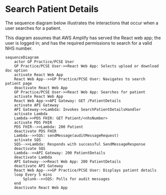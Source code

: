 # Search Patient Details

The sequence diagram below illustrates the interactions that occur when a user searches for a patient.

This diagram assumes that AWS Amplify has served the React web app; the user is logged in; and has the required
permissions to search for a valid NHS number.

```mermaid
sequenceDiagram
    actor GP Practice/PCSE User
    GP Practice/PCSE User->>React Web App: Selects upload or download doc option
    activate React Web App
    React Web App-->>GP Practice/PCSE User: Navigates to search patient page
    deactivate React Web App
    GP Practice/PCSE User->>React Web App: Searches for patient
    activate React Web App
    React Web App->>API Gateway: GET /PatientDetails
    activate API Gateway
    API Gateway->>Lambda: Invokes SearchPatientDetailsHandler
    activate Lambda
    Lambda->>PDS FHIR: GET Patient/<nhsNumber>
    activate PDS FHIR
    PDS FHIR-->>Lambda: 200 Patient
    deactivate PDS FHIR
    Lambda-->>SQS: sendMessage(auditMessageRequest)
    activate SQS
    SQS-->>Lambda: Responds with successful SendMessageResponse
    deactivate SQS
    Lambda-->>API Gateway: 200 PatientDetails
    deactivate Lambda
    API Gateway-->>React Web App: 200 PatientDetails
    deactivate API Gateway
    React Web App-->>GP Practice/PCSE User: Displays patient details
    loop Every 5 mins
        Splunk-->>SQS: Polls for audit messages
    end
    deactivate React Web App
```
